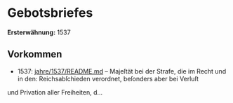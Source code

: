 # Gebotsbriefes

**Ersterwähnung:** 1537

## Vorkommen
- 1537: [jahre/1537/README.md](../jahre/1537/README.md) – Majeſtät bei der Strafe, die im Recht und in den:
Reichsabſchieden verordnet, beſonders aber bei Verluſt


und Privation aller Freiheiten, d...
